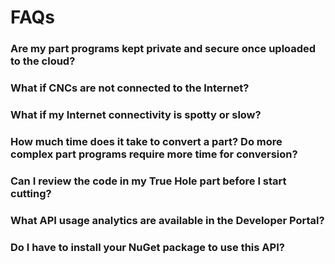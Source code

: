 # FAQs

### Are my part programs kept private and secure once uploaded to the cloud?

### What if CNCs are not connected to the Internet?

### What if my Internet connectivity is spotty or slow?

### How much time does it take to convert a part? Do more complex part programs require more time for conversion?

### Can I review the code in my True Hole part before I start cutting?

### What API usage analytics are available  in the Developer Portal?

### Do I have to install your NuGet package to use  this API?
